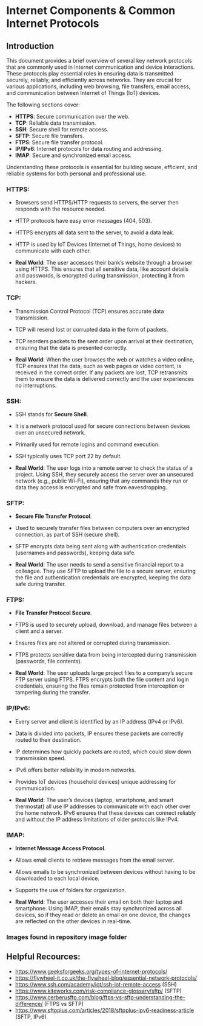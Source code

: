 # Internet Components & Common Internet Protocols



## Introduction

This document provides a brief overview of several key network protocols that are commonly used in internet communication and device interactions. These protocols play essential roles in ensuring data is transmitted securely, reliably, and efficiently across networks. They are crucial for various applications, including web browsing, file transfers, email access, and communication between Internet of Things (IoT) devices.

The following sections cover:
- **HTTPS**: Secure communication over the web.
- **TCP**: Reliable data transmission.
- **SSH**: Secure shell for remote access.
- **SFTP**: Secure file transfers.
- **FTPS**: Secure file transfer protocol.
- **IP/IPv6**: Internet protocols for data routing and addressing.
- **IMAP**: Secure and synchronized email access.

Understanding these protocols is essential for building secure, efficient, and reliable systems for both personal and professional use.




### HTTPS:
- Browsers send HTTPS/HTTP requests to servers, the server then responds with the resource needed.
- HTTP protocols have easy error messages (404, 503).
- HTTPS encrypts all data sent to the server, to avoid a data leak.
- HTTP is used by IoT Devices (Internet of Things, home devices) to communicate with each other.

- **Real World**: The user accesses their bank’s website through a browser using HTTPS. This ensures that all sensitive data, like account details and passwords, is encrypted during transmission, protecting it from hackers.

### TCP:
- Transmission Control Protocol (TCP) ensures accurate data transmission.
- TCP will resend lost or corrupted data in the form of packets.
- TCP reorders packets to the sent order upon arrival at their destination, ensuring that the data is presented correctly.

- **Real World**: When the user browses the web or watches a video online, TCP ensures that the data, such as web pages or video content, is received in the correct order. If any packets are lost, TCP retransmits them to ensure the data is delivered correctly and the user experiences no interruptions.

### SSH:
- SSH stands for **Secure Shell**.
- It is a network protocol used for secure connections between devices over an unsecured network.
- Primarily used for remote logins and command execution.
- SSH typically uses TCP port 22 by default.
  
- **Real World**: The user logs into a remote server to check the status of a project. Using SSH, they securely access the server over an unsecured network (e.g., public Wi-Fi), ensuring that any commands they run or data they access is encrypted and safe from eavesdropping.


### SFTP:
- **Secure File Transfer Protocol**.
- Used to securely transfer files between computers over an encrypted connection, as part of SSH (secure shell).
- SFTP encrypts data being sent along with authentication credentials (usernames and passwords), keeping data safe.

- **Real World**: The user needs to send a sensitive financial report to a colleague. They use SFTP to upload the file to a secure server, ensuring the file and authentication credentials are encrypted, keeping the data safe during transfer.

### FTPS:
- **File Transfer Protocol Secure**.
- FTPS is used to securely upload, download, and manage files between a client and a server.
- Ensures files are not altered or corrupted during transmission.
- FTPS protects sensitive data from being intercepted during transmission (passwords, file contents).

- **Real World**: The user uploads large project files to a company’s secure FTP server using FTPS. FTPS encrypts both the file content and login credentials, ensuring the files remain protected from interception or tampering during the transfer.

### IP/IPv6:
- Every server and client is identified by an IP address (IPv4 or IPv6).
- Data is divided into packets, IP ensures these packets are correctly routed to their destination.
- IP determines how quickly packets are routed, which could slow down transmission speed.
- IPv6 offers better reliability in modern networks.
- Provides IoT devices (household devices) unique addressing for communication.

- **Real World**: The user’s devices (laptop, smartphone, and smart thermostat) all use IP addresses to communicate with each other over the home network. IPv6 ensures that these devices can connect reliably and without the IP address limitations of older protocols like IPv4.

### IMAP:
- **Internet Message Access Protocol**.
- Allows email clients to retrieve messages from the email server.
- Allows emails to be synchronized between devices without having to be downloaded to each local device.
- Supports the use of folders for organization.

- **Real World**: The user accesses their email on both their laptop and smartphone. Using IMAP, their emails stay synchronized across all devices, so if they read or delete an email on one device, the changes are reflected on the other devices in real-time.


### Images found in repository image folder

## Helpful Recources:
- https://www.geeksforgeeks.org/types-of-internet-protocols/
- https://flywheel-it.co.uk/the-flywheel-blog/essential-network-protocols/
- https://www.ssh.com/academy/iot/ssh-iot-remote-access (SSH)
- https://www.kiteworks.com/risk-compliance-glossary/sftp/ (SFTP)
- https://www.cerberusftp.com/blog/ftps-vs-sftp-understanding-the-difference/ (FTPS vs SFTP)
- https://www.sftpplus.com/articles/2018/sftpplus-ipv6-readiness-article (SFTP, IPv6)

